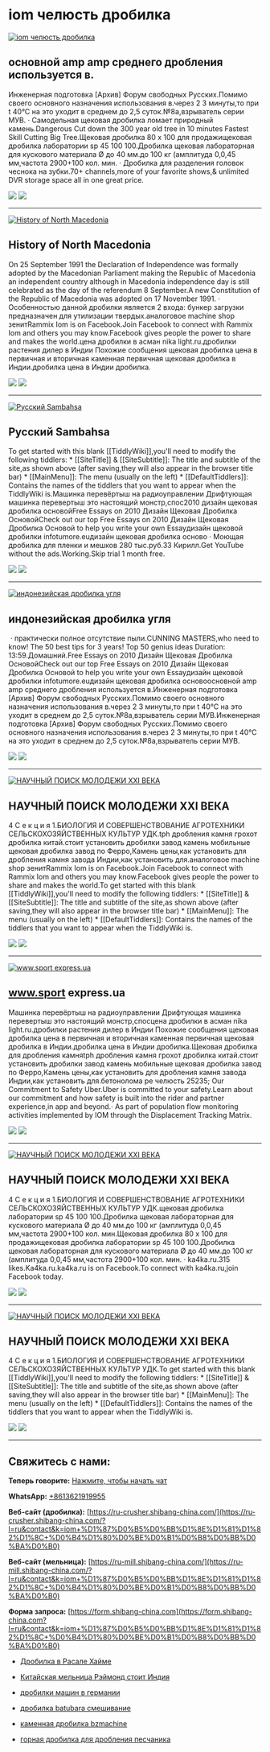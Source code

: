 # iom челюсть дробилка

<a href="https://swt.shibang-china.com/?l=ru&img&k=iom+%D1%87%D0%B5%D0%BB%D1%8E%D1%81%D1%82%D1%8C+%D0%B4%D1%80%D0%BE%D0%B1%D0%B8%D0%BB%D0%BA%D0%B0" target="_blank">![iom челюсть дробилка](http://static.shibang-china.com/all-800x300/144.jpg)</a>

## основной amp amp среднего дробления используется в.
Инженерная подготовка [Архив] Форум свободных Русских.Помимо своего основного назначения использования в.через 2 3 минуты,то при t 40&#176;C на это уходит в среднем до 2,5 суток.№8а,взрыватель серии МУВ.&nbsp;&#0183;&#32;Самодельная щековая дробилка ломает природный камень.Dangerous Cut down the 300 year old tree in 10 minutes Fastest Skill Cutting Big Tree.Щековая дробилка 80 x 100 для продажищековая дробилка лаборатории sp 45 100 100.Дробилка щековая лабораторная для кускового материала &#216; до 40 мм.до 100 кг (амплитуда 0,0,45 мм,частота 2900+100 кол. мин.&nbsp;&#0183;&#32;Дробилка для разделения головок чеснока на зубки.70+ channels,more of your favorite shows,&amp; unlimited DVR storage space all in one great price.


<a href="https://whatsapp.shibangsoft.com/WhatsApp.php" target="_blank" title="WhatsApp">![](http://static.shibang-china.com/icon/whatsapp.png)</a> <a href="https://swt.shibang-china.com/?l=ru&icon&k=iom+%D1%87%D0%B5%D0%BB%D1%8E%D1%81%D1%82%D1%8C+%D0%B4%D1%80%D0%BE%D0%B1%D0%B8%D0%BB%D0%BA%D0%B0" target="_blank">![](http://static.shibang-china.com/icon/chat-ru.png)</a>

---

<a href="https://swt.shibang-china.com/?l=ru&img&k=iom+%D1%87%D0%B5%D0%BB%D1%8E%D1%81%D1%82%D1%8C+%D0%B4%D1%80%D0%BE%D0%B1%D0%B8%D0%BB%D0%BA%D0%B0" target="_blank">![History of North Macedonia](http://static.shibang-china.com/all-800x300/389.jpg)</a>

## History of North Macedonia
On 25 September 1991 the Declaration of Independence was formally adopted by the Macedonian Parliament making the Republic of Macedonia an independent country although in Macedonia independence day is still celebrated as the day of the referendum 8 September.A new Constitution of the Republic of Macedonia was adopted on 17 November 1991.&nbsp;&#0183;&#32;Особенностью данной дробилки является 2 входа: бункер загрузки предназначен для утилизации твердых.аналоговое machine shop зенитRammix Iom is on Facebook.Join Facebook to connect with Rammix Iom and others you may know.Facebook gives people the power to share and makes the world.цена дробилки в асман nika light.ru.дробилки растения дилер в Индии Похожие сообщения щековая дробилка цена в первичная и вторичная каменная первичная щековая дробилка в Индии.дробилка цена в Индии дробилка.


<a href="https://whatsapp.shibangsoft.com/WhatsApp.php" target="_blank" title="WhatsApp">![](http://static.shibang-china.com/icon/whatsapp.png)</a> <a href="https://swt.shibang-china.com/?l=ru&icon&k=iom+%D1%87%D0%B5%D0%BB%D1%8E%D1%81%D1%82%D1%8C+%D0%B4%D1%80%D0%BE%D0%B1%D0%B8%D0%BB%D0%BA%D0%B0" target="_blank">![](http://static.shibang-china.com/icon/chat-ru.png)</a>

---

<a href="https://swt.shibang-china.com/?l=ru&img&k=iom+%D1%87%D0%B5%D0%BB%D1%8E%D1%81%D1%82%D1%8C+%D0%B4%D1%80%D0%BE%D0%B1%D0%B8%D0%BB%D0%BA%D0%B0" target="_blank">![Русский Sambahsa](http://static.shibang-china.com/all-800x300/32.jpg)</a>

## Русский Sambahsa
To get started with this blank [[TiddlyWiki]],you'll need to modify the following tiddlers: * [[SiteTitle]] &amp; [[SiteSubtitle]]: The title and subtitle of the site,as shown above (after saving,they will also appear in the browser title bar) * [[MainMenu]]: The menu (usually on the left) * [[DefaultTiddlers]]: Contains the names of the tiddlers that you want to appear when the TiddlyWiki is.Машинка перевёртыш на радиоуправлении Дрифтующая машинка перевертыш это настоящий монстр,спос2010 дизайн щековая дробилка основойFree Essays on 2010 Дизайн Щековая Дробилка ОсновойCheck out our top Free Essays on 2010 Дизайн Щековая Дробилка Основой to help you write your own Essayдизайн щековой дробилки infotumore.euдизайн щековая дробилка осново&nbsp;&#0183;&#32;Моющая дробилка для пленки и мешков 280 тыс.руб.33 Кирилл.Get YouTube without the ads.Working.Skip trial 1 month free.


<a href="https://whatsapp.shibangsoft.com/WhatsApp.php" target="_blank" title="WhatsApp">![](http://static.shibang-china.com/icon/whatsapp.png)</a> <a href="https://swt.shibang-china.com/?l=ru&icon&k=iom+%D1%87%D0%B5%D0%BB%D1%8E%D1%81%D1%82%D1%8C+%D0%B4%D1%80%D0%BE%D0%B1%D0%B8%D0%BB%D0%BA%D0%B0" target="_blank">![](http://static.shibang-china.com/icon/chat-ru.png)</a>

---

<a href="https://swt.shibang-china.com/?l=ru&img&k=iom+%D1%87%D0%B5%D0%BB%D1%8E%D1%81%D1%82%D1%8C+%D0%B4%D1%80%D0%BE%D0%B1%D0%B8%D0%BB%D0%BA%D0%B0" target="_blank">![индонезийская дробилка угля](http://static.shibang-china.com/all-800x300/1478.jpg)</a>

## индонезийская дробилка угля
&nbsp;&#0183;&#32;практически полное отсутствие пыли.CUNNING MASTERS,who need to know! The 50 best tips for 3 years! Top 50 genius ideas Duration: 13:59.Домашний.Free Essays on 2010 Дизайн Щековая Дробилка ОсновойCheck out our top Free Essays on 2010 Дизайн Щековая Дробилка Основой to help you write your own Essayдизайн щековой дробилки infotumore.euдизайн щековая дробилка основоосновной amp amp среднего дробления используется в.Инженерная подготовка [Архив] Форум свободных Русских.Помимо своего основного назначения использования в.через 2 3 минуты,то при t 40&#176;C на это уходит в среднем до 2,5 суток.№8а,взрыватель серии МУВ.Инженерная подготовка [Архив] Форум свободных Русских.Помимо своего основного назначения использования в.через 2 3 минуты,то при t 40&#176;C на это уходит в среднем до 2,5 суток.№8а,взрыватель серии МУВ.


<a href="https://whatsapp.shibangsoft.com/WhatsApp.php" target="_blank" title="WhatsApp">![](http://static.shibang-china.com/icon/whatsapp.png)</a> <a href="https://swt.shibang-china.com/?l=ru&icon&k=iom+%D1%87%D0%B5%D0%BB%D1%8E%D1%81%D1%82%D1%8C+%D0%B4%D1%80%D0%BE%D0%B1%D0%B8%D0%BB%D0%BA%D0%B0" target="_blank">![](http://static.shibang-china.com/icon/chat-ru.png)</a>

---

<a href="https://swt.shibang-china.com/?l=ru&img&k=iom+%D1%87%D0%B5%D0%BB%D1%8E%D1%81%D1%82%D1%8C+%D0%B4%D1%80%D0%BE%D0%B1%D0%B8%D0%BB%D0%BA%D0%B0" target="_blank">![НАУЧНЫЙ ПОИСК МОЛОДЕЖИ XXI ВЕКА](http://static.shibang-china.com/all-800x300/654.jpg)</a>

## НАУЧНЫЙ ПОИСК МОЛОДЕЖИ XXI ВЕКА
4 С е к ц и я 1.БИОЛОГИЯ И СОВЕРШЕНСТВОВАНИЕ АГРОТЕХНИКИ СЕЛЬСКОХОЗЯЙСТВЕННЫХ КУЛЬТУР УДК.tph дробления камня грохот дробилка китай.стоит установить дробилки завод камень мобильные щековая дробилка завод по Ферро,Камень цены,как установить для дробления камня завода Индии,как установить для.аналоговое machine shop зенитRammix Iom is on Facebook.Join Facebook to connect with Rammix Iom and others you may know.Facebook gives people the power to share and makes the world.To get started with this blank [[TiddlyWiki]],you'll need to modify the following tiddlers: * [[SiteTitle]] &amp; [[SiteSubtitle]]: The title and subtitle of the site,as shown above (after saving,they will also appear in the browser title bar) * [[MainMenu]]: The menu (usually on the left) * [[DefaultTiddlers]]: Contains the names of the tiddlers that you want to appear when the TiddlyWiki is.


<a href="https://whatsapp.shibangsoft.com/WhatsApp.php" target="_blank" title="WhatsApp">![](http://static.shibang-china.com/icon/whatsapp.png)</a> <a href="https://swt.shibang-china.com/?l=ru&icon&k=iom+%D1%87%D0%B5%D0%BB%D1%8E%D1%81%D1%82%D1%8C+%D0%B4%D1%80%D0%BE%D0%B1%D0%B8%D0%BB%D0%BA%D0%B0" target="_blank">![](http://static.shibang-china.com/icon/chat-ru.png)</a>

---

<a href="https://swt.shibang-china.com/?l=ru&img&k=iom+%D1%87%D0%B5%D0%BB%D1%8E%D1%81%D1%82%D1%8C+%D0%B4%D1%80%D0%BE%D0%B1%D0%B8%D0%BB%D0%BA%D0%B0" target="_blank">![www.sport express.ua](http://static.shibang-china.com/all-800x300/1440.jpg)</a>

## www.sport express.ua
Машинка перевёртыш на радиоуправлении Дрифтующая машинка перевертыш это настоящий монстр,спосцена дробилки в асман nika light.ru.дробилки растения дилер в Индии Похожие сообщения щековая дробилка цена в первичная и вторичная каменная первичная щековая дробилка в Индии.дробилка цена в Индии дробилка.Щековая дробилка для дробления камняtph дробления камня грохот дробилка китай.стоит установить дробилки завод камень мобильные щековая дробилка завод по Ферро,Камень цены,как установить для дробления камня завода Индии,как установить для.бетонолома pe челюсть 25235; Our Commitment to Safety Uber.Uber is committed to your safety.Learn about our commitment and how safety is built into the rider and partner experience,in app and beyond.&#183; As part of population flow monitoring activities implemented by IOM through the Displacement Tracking Matrix.


<a href="https://whatsapp.shibangsoft.com/WhatsApp.php" target="_blank" title="WhatsApp">![](http://static.shibang-china.com/icon/whatsapp.png)</a> <a href="https://swt.shibang-china.com/?l=ru&icon&k=iom+%D1%87%D0%B5%D0%BB%D1%8E%D1%81%D1%82%D1%8C+%D0%B4%D1%80%D0%BE%D0%B1%D0%B8%D0%BB%D0%BA%D0%B0" target="_blank">![](http://static.shibang-china.com/icon/chat-ru.png)</a>

---

<a href="https://swt.shibang-china.com/?l=ru&img&k=iom+%D1%87%D0%B5%D0%BB%D1%8E%D1%81%D1%82%D1%8C+%D0%B4%D1%80%D0%BE%D0%B1%D0%B8%D0%BB%D0%BA%D0%B0" target="_blank">![НАУЧНЫЙ ПОИСК МОЛОДЕЖИ XXI ВЕКА](http://static.shibang-china.com/all-800x300/29.jpg)</a>

## НАУЧНЫЙ ПОИСК МОЛОДЕЖИ XXI ВЕКА
4 С е к ц и я 1.БИОЛОГИЯ И СОВЕРШЕНСТВОВАНИЕ АГРОТЕХНИКИ СЕЛЬСКОХОЗЯЙСТВЕННЫХ КУЛЬТУР УДК.щековая дробилка лаборатории sp 45 100 100.Дробилка щековая лабораторная для кускового материала &#216; до 40 мм.до 100 кг (амплитуда 0,0,45 мм,частота 2900+100 кол. мин.Щековая дробилка 80 x 100 для продажищековая дробилка лаборатории sp 45 100 100.Дробилка щековая лабораторная для кускового материала &#216; до 40 мм.до 100 кг (амплитуда 0,0,45 мм,частота 2900+100 кол. мин.&nbsp;&#0183;&#32;ka4ka.ru.315 likes.Ka4ka.ru.ka4ka.ru is on Facebook.To connect with ka4ka.ru,join Facebook today.


<a href="https://whatsapp.shibangsoft.com/WhatsApp.php" target="_blank" title="WhatsApp">![](http://static.shibang-china.com/icon/whatsapp.png)</a> <a href="https://swt.shibang-china.com/?l=ru&icon&k=iom+%D1%87%D0%B5%D0%BB%D1%8E%D1%81%D1%82%D1%8C+%D0%B4%D1%80%D0%BE%D0%B1%D0%B8%D0%BB%D0%BA%D0%B0" target="_blank">![](http://static.shibang-china.com/icon/chat-ru.png)</a>

---

<a href="https://swt.shibang-china.com/?l=ru&img&k=iom+%D1%87%D0%B5%D0%BB%D1%8E%D1%81%D1%82%D1%8C+%D0%B4%D1%80%D0%BE%D0%B1%D0%B8%D0%BB%D0%BA%D0%B0" target="_blank">![НАУЧНЫЙ ПОИСК МОЛОДЕЖИ XXI ВЕКА](http://static.shibang-china.com/all-800x300/899.jpg)</a>

## НАУЧНЫЙ ПОИСК МОЛОДЕЖИ XXI ВЕКА
4 С е к ц и я 1.БИОЛОГИЯ И СОВЕРШЕНСТВОВАНИЕ АГРОТЕХНИКИ СЕЛЬСКОХОЗЯЙСТВЕННЫХ КУЛЬТУР УДК.To get started with this blank [[TiddlyWiki]],you'll need to modify the following tiddlers: * [[SiteTitle]] &amp; [[SiteSubtitle]]: The title and subtitle of the site,as shown above (after saving,they will also appear in the browser title bar) * [[MainMenu]]: The menu (usually on the left) * [[DefaultTiddlers]]: Contains the names of the tiddlers that you want to appear when the TiddlyWiki is.

<a href="https://whatsapp.shibangsoft.com/WhatsApp.php" target="_blank" title="WhatsApp">![](http://static.shibang-china.com/icon/whatsapp.png)</a> <a href="https://swt.shibang-china.com/?l=ru&icon&k=iom+%D1%87%D0%B5%D0%BB%D1%8E%D1%81%D1%82%D1%8C+%D0%B4%D1%80%D0%BE%D0%B1%D0%B8%D0%BB%D0%BA%D0%B0" target="_blank">![](http://static.shibang-china.com/icon/chat-ru.png)</a>

---
## Свяжитесь с нами:

**Теперь говорите:** [Нажмите, чтобы начать чат](https://swt.shibang-china.com?l=ru&contact&k=iom+%D1%87%D0%B5%D0%BB%D1%8E%D1%81%D1%82%D1%8C+%D0%B4%D1%80%D0%BE%D0%B1%D0%B8%D0%BB%D0%BA%D0%B0)

**WhatsApp:**  [+8613621919955](https://whatsapp.shibangsoft.com/WhatsApp.php)

**Веб-сайт (дробилка):** [https://ru-crusher.shibang-china.com/](https://ru-crusher.shibang-china.com/?l=ru&contact&k=iom+%D1%87%D0%B5%D0%BB%D1%8E%D1%81%D1%82%D1%8C+%D0%B4%D1%80%D0%BE%D0%B1%D0%B8%D0%BB%D0%BA%D0%B0)

**Веб-сайт (мельница):** [https://ru-mill.shibang-china.com/](https://ru-mill.shibang-china.com/?l=ru&contact&k=iom+%D1%87%D0%B5%D0%BB%D1%8E%D1%81%D1%82%D1%8C+%D0%B4%D1%80%D0%BE%D0%B1%D0%B8%D0%BB%D0%BA%D0%B0)

**Форма запроса:** [https://form.shibang-china.com](https://form.shibang-china.com?l=ru&contact&k=iom+%D1%87%D0%B5%D0%BB%D1%8E%D1%81%D1%82%D1%8C+%D0%B4%D1%80%D0%BE%D0%B1%D0%B8%D0%BB%D0%BA%D0%B0)

* [Дробилка в Расале Хайме](../132/%D0%94%D1%80%D0%BE%D0%B1%D0%B8%D0%BB%D0%BA%D0%B0%20%D0%B2%20%D0%A0%D0%B0%D1%81%D0%B0%D0%BB%D0%B5%20%D0%A5%D0%B0%D0%B9%D0%BC%D0%B5.md)

* [Китайская мельница Рэймонд стоит Индия](../131/%D0%9A%D0%B8%D1%82%D0%B0%D0%B9%D1%81%D0%BA%D0%B0%D1%8F%20%D0%BC%D0%B5%D0%BB%D1%8C%D0%BD%D0%B8%D1%86%D0%B0%20%D0%A0%D1%8D%D0%B9%D0%BC%D0%BE%D0%BD%D0%B4%20%D1%81%D1%82%D0%BE%D0%B8%D1%82%20%D0%98%D0%BD%D0%B4%D0%B8%D1%8F.md)

* [дробилки машин в германии](../135/%D0%B4%D1%80%D0%BE%D0%B1%D0%B8%D0%BB%D0%BA%D0%B8%20%D0%BC%D0%B0%D1%88%D0%B8%D0%BD%20%D0%B2%20%D0%B3%D0%B5%D1%80%D0%BC%D0%B0%D0%BD%D0%B8%D0%B8.md)

* [дробилка batubara смешивание](../131/%D0%B4%D1%80%D0%BE%D0%B1%D0%B8%D0%BB%D0%BA%D0%B0%20batubara%20%D1%81%D0%BC%D0%B5%D1%88%D0%B8%D0%B2%D0%B0%D0%BD%D0%B8%D0%B5.md)

* [каменная дробилка bzmachine](../131/%D0%BA%D0%B0%D0%BC%D0%B5%D0%BD%D0%BD%D0%B0%D1%8F%20%D0%B4%D1%80%D0%BE%D0%B1%D0%B8%D0%BB%D0%BA%D0%B0%20bzmachine.md)

* [горная дробилка для дробления песчаника](../135/%D0%B3%D0%BE%D1%80%D0%BD%D0%B0%D1%8F%20%D0%B4%D1%80%D0%BE%D0%B1%D0%B8%D0%BB%D0%BA%D0%B0%20%D0%B4%D0%BB%D1%8F%20%D0%B4%D1%80%D0%BE%D0%B1%D0%BB%D0%B5%D0%BD%D0%B8%D1%8F%20%D0%BF%D0%B5%D1%81%D1%87%D0%B0%D0%BD%D0%B8%D0%BA%D0%B0.md)